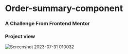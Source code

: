 # Order-summary-component
### A Challenge From Frontend Mentor
### Project view
![Screenshot 2023-07-31 010032](https://github.com/arinmandal/Order-summary-component/assets/54814983/f6ed0e40-f18e-463b-bddc-c9324751d728)
